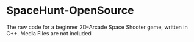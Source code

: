# SpaceHunt-OpenSource
The raw code for a beginner 2D-Arcade Space Shooter game, written in C++. Media Files are not included
